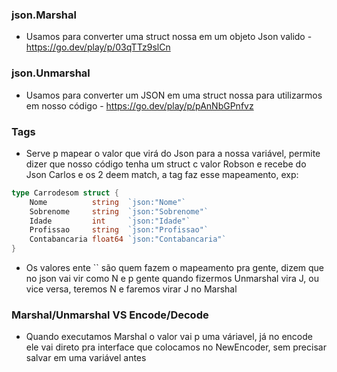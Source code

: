 
### json.Marshal
- Usamos para converter uma struct nossa em um objeto Json valido -  https://go.dev/play/p/03qTTz9slCn

### json.Unmarshal
- Usamos para converter um JSON em uma struct nossa para utilizarmos em nosso código - https://go.dev/play/p/pAnNbGPnfvz

### Tags
- Serve p mapear o valor que virá do Json para a nossa variável, permite dizer que nosso código tenha um struct c valor Robson e recebe do Json Carlos e os 2 deem match, a tag faz esse mapeamento, exp:
```go
type Carrodesom struct {
	Nome          string  `json:"Nome"`
	Sobrenome     string  `json:"Sobrenome"`
	Idade         int     `json:"Idade"`
	Profissao     string  `json:"Profissao"`
	Contabancaria float64 `json:"Contabancaria"`
}
```
- Os valores ente \`\` são quem fazem o mapeamento pra gente, dizem que no json vai vir como N e p gente quando fizermos Unmarshal vira J, ou vice versa, teremos N e faremos virar J no Marshal

### Marshal/Unmarshal VS Encode/Decode
- Quando executamos Marshal o valor vai p uma váriavel, já no encode ele vai direto pra interface que colocamos no NewEncoder, sem precisar salvar em uma variável antes 